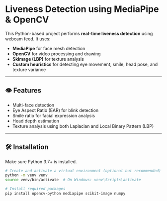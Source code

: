 # Liveness Detection using MediaPipe & OpenCV

This Python-based project performs **real-time liveness detection** using webcam feed. It uses:

- **MediaPipe** for face mesh detection
- **OpenCV** for video processing and drawing
- **Skimage (LBP)** for texture analysis
- **Custom heuristics** for detecting eye movement, smile, head pose, and texture variance

---

## 👁️ Features

- Multi-face detection
- Eye Aspect Ratio (EAR) for blink detection
- Smile ratio for facial expression analysis
- Head depth estimation
- Texture analysis using both Laplacian and Local Binary Pattern (LBP)

---

## 🛠️ Installation

Make sure Python 3.7+ is installed.

```bash
# Create and activate a virtual environment (optional but recommended)
python -m venv venv
source venv/bin/activate  # On Windows: venv\Scripts\activate

# Install required packages
pip install opencv-python mediapipe scikit-image numpy
